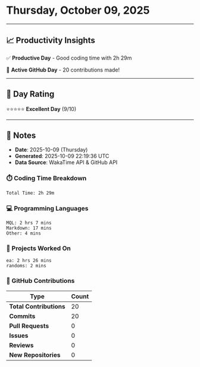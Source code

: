 # Thursday, October 09, 2025

---

## 📈 Productivity Insights

✅ **Productive Day** - Good coding time with 2h 29m

🚀 **Active GitHub Day** - 20 contributions made!

---

## 🎯 Day Rating

⭐⭐⭐⭐⭐ **Excellent Day** (9/10)

---

## 📝 Notes

- **Date**: 2025-10-09 (Thursday)
- **Generated**: 2025-10-09 22:19:36 UTC
- **Data Source**: WakaTime API & GitHub API


### ⏱️ Coding Time Breakdown

```
Total Time: 2h 29m
```

### 💻 Programming Languages

```
MQL: 2 hrs 7 mins
Markdown: 17 mins
Other: 4 mins
```

### 📂 Projects Worked On

```
ea: 2 hrs 26 mins
randoms: 2 mins

```


### 🐙 GitHub Contributions

| Type | Count |
|------|-------|
| **Total Contributions** | 20 |
| **Commits** | 20 |
| **Pull Requests** | 0 |
| **Issues** | 0 |
| **Reviews** | 0 |
| **New Repositories** | 0 |

